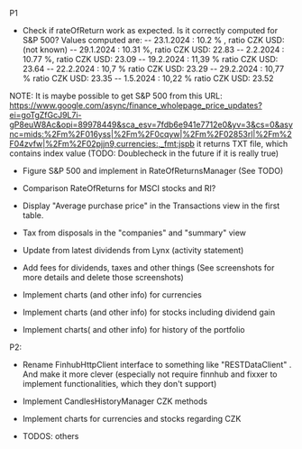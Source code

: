 P1

- Check if rateOfReturn work as expected. Is it correctly computed for S&P 500? Values computed are:
-- 23.1.2024 : 10.2 % , ratio CZK USD: (not known)
-- 29.1.2024 : 10.31 %, ratio CZK USD: 22.83
-- 2.2.2024  : 10.77 %, ratio CZK USD: 23.09
-- 19.2.2024 : 11,39 % ratio CZK USD: 23.64
-- 22.2.2024 : 10,7 % ratio CZK USD: 23.29
-- 29.2.2024 : 10,77 % ratio CZK USD: 23.35
-- 1.5.2024 : 10,22 % ratio CZK USD: 23.52

NOTE: It is maybe possible to get S&P 500 from this URL:
https://www.google.com/async/finance_wholepage_price_updates?ei=goTgZfGcJ9L7i-gP8euW8Ac&opi=89978449&sca_esv=7fdb6e941e7712e0&yv=3&cs=0&async=mids:%2Fm%2F016yss|%2Fm%2F0cqyw|%2Fm%2F02853rl|%2Fm%2F04zvfw|%2Fm%2F02pjjn9,currencies:,_fmt:jspb
it returns TXT file, which contains index value (TODO: Doublecheck in the future if it is really true)

- Figure S&P 500 and implement in RateOfReturnsManager (See TODO)

- Comparison RateOfReturns for MSCI stocks and RI?

- Display "Average purchase price" in the Transactions view in the first table.

- Tax from disposals in the "companies" and "summary" view

- Update from latest dividends from Lynx (activity statement)

- Add fees for dividends, taxes and other things (See screenshots for more details and delete those screenshots)

- Implement charts (and other info) for currencies

- Implement charts (and other info) for stocks including dividend gain

- Implement charts( and other info) for history of the portfolio

P2: 

- Rename FinhubHttpClient interface to something like "RESTDataClient" . And make it more clever (especially not require finnhub and fixxer to implement functionalities, which they don't support)

- Implement CandlesHistoryManager CZK methods

- Implement charts for currencies and stocks regarding CZK

- TODOS: others
 
